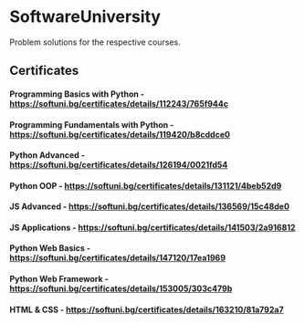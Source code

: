 # SoftwareUniversity
Problem solutions for the respective courses.


## Certificates

#### Programming Basics with Python - https://softuni.bg/certificates/details/112243/765f944c  

#### Programming Fundamentals with Python - https://softuni.bg/certificates/details/119420/b8cddce0

#### Python Advanced - https://softuni.bg/certificates/details/126194/0021fd54

#### Python OOP - https://softuni.bg/certificates/details/131121/4beb52d9

#### JS Advanced - https://softuni.bg/certificates/details/136569/15c48de0

#### JS Applications - https://softuni.bg/certificates/details/141503/2a916812

#### Python Web Basics - https://softuni.bg/certificates/details/147120/17ea1969

#### Python Web Framework - https://softuni.bg/certificates/details/153005/303c479b

#### HTML & CSS - https://softuni.bg/certificates/details/163210/81a792a7
